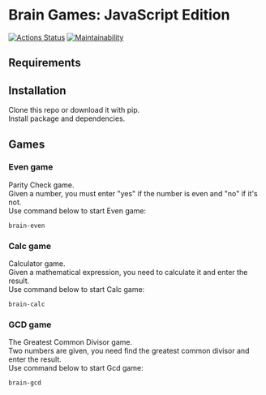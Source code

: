 # Brain Games: JavaScript Edition

[![Actions Status](https://github.com/zluuba/fullstack-javascript-project-44/workflows/hexlet-check/badge.svg)](https://github.com/zluuba/fullstack-javascript-project-44/actions)
[![Maintainability](https://api.codeclimate.com/v1/badges/7046315bd48f4b8fc2d1/maintainability)](https://codeclimate.com/github/zluuba/fullstack-javascript-project-44/maintainability)

## Requirements


## Installation
Clone this repo or download it with pip. <br />
Install package and dependencies.


## Games

### Even game
Parity Check game. <br />
Given a number, you must enter "yes" if the number is even and "no" if it's not. <br />
Use command below to start Even game:
```ch
brain-even
```

### Calc game
Calculator game. <br />
Given a mathematical expression, you need to calculate it and enter the result. <br />
Use command below to start Calc game:
```ch
brain-calc
```

### GCD game
The Greatest Common Divisor game. <br />
Two numbers are given, you need find the greatest common divisor and enter the result. <br />
Use command below to start Gcd game:
```ch
brain-gcd
```
